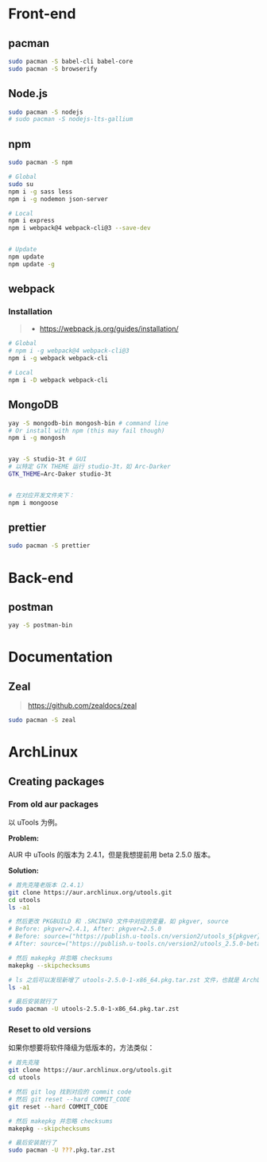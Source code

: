 # Front-end

## pacman

```bash
sudo pacman -S babel-cli babel-core
sudo pacman -S browserify
```



## Node.js

```bash
sudo pacman -S nodejs
# sudo pacman -S nodejs-lts-gallium
```



## npm

```bash
sudo pacman -S npm

# Global
sudo su
npm i -g sass less 
npm i -g nodemon json-server

# Local
npm i express
npm i webpack@4 webpack-cli@3 --save-dev


# Update
npm update
npm update -g
```





## webpack

### Installation

> - https://webpack.js.org/guides/installation/

```bash
# Global
# npm i -g webpack@4 webpack-cli@3
npm i -g webpack webpack-cli

# Local
npm i -D webpack webpack-cli
```







## MongoDB

```bash
yay -S mongodb-bin mongosh-bin # command line
# Or install with npm (this may fail though)
npm i -g mongosh


yay -S studio-3t # GUI
# 以特定 GTK THEME 运行 studio-3t，如 Arc-Darker
GTK_THEME=Arc-Daker studio-3t 


# 在对应开发文件夹下：
npm i mongoose
```



## prettier

```bash
sudo pacman -S prettier
```





# Back-end

## postman

```bash
yay -S postman-bin
```









# Documentation

## Zeal

> https://github.com/zealdocs/zeal

```bash
sudo pacman -S zeal
```









# ArchLinux

## Creating packages

### From old aur packages

以 uTools 为例。

**Problem:**

AUR 中 uTools 的版本为 2.4.1，但是我想提前用 beta 2.5.0 版本。

**Solution:**

```bash
# 首先克隆老版本（2.4.1）
git clone https://aur.archlinux.org/utools.git
cd utools
ls -a1

# 然后更改 PKGBUILD 和 .SRCINFO 文件中对应的变量，如 pkgver, source
# Before: pkgver=2.4.1, After: pkgver=2.5.0
# Before: source=("https://publish.u-tools.cn/version2/utools_${pkgver}_amd64.deb")
# After: source=("https://publish.u-tools.cn/version2/utools_2.5.0-beta.7_amd64.deb")

# 然后 makepkg 并忽略 checksums
makepkg --skipchecksums 

# ls 之后可以发现新增了 utools-2.5.0-1-x86_64.pkg.tar.zst 文件，也就是 ArchLinux 的软件包
ls -a1

# 最后安装就行了
sudo pacman -U utools-2.5.0-1-x86_64.pkg.tar.zst
```

### Reset to old versions

如果你想要将软件降级为低版本的，方法类似：

```bash
# 首先克隆
git clone https://aur.archlinux.org/utools.git
cd utools

# 然后 git log 找到对应的 commit code
# 然后 git reset --hard COMMIT_CODE
git reset --hard COMMIT_CODE

# 然后 makepkg 并忽略 checksums
makepkg --skipchecksums 

# 最后安装就行了
sudo pacman -U ???.pkg.tar.zst
```

